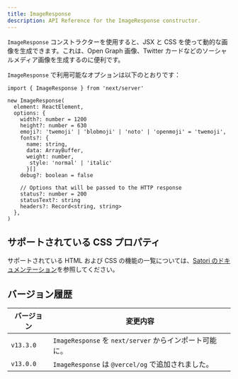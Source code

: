 ```yaml
---
title: ImageResponse
description: API Reference for the ImageResponse constructor.
---
```


`ImageResponse` コンストラクターを使用すると、JSX と CSS を使って動的な画像を生成できます。これは、Open Graph 画像、Twitter カードなどのソーシャルメディア画像を生成するのに便利です。

`ImageResponse` で利用可能なオプションは以下のとおりです：

```tsx
import { ImageResponse } from 'next/server'

new ImageResponse(
  element: ReactElement,
  options: {
    width?: number = 1200
    height?: number = 630
    emoji?: 'twemoji' | 'blobmoji' | 'noto' | 'openmoji' = 'twemoji',
    fonts?: {
      name: string,
      data: ArrayBuffer,
      weight: number,
       style: 'normal' | 'italic'
      }[]
    debug?: boolean = false

    // Options that will be passed to the HTTP response
    status?: number = 200
    statusText?: string
    headers?: Record<string, string>
  },
)
```

## サポートされている CSS プロパティ

サポートされている HTML および CSS の機能の一覧については、[Satori のドキュメンテーション](https://github.com/vercel/satori#css)を参照してください。

## バージョン履歴

| バージョン | 変更内容                                                |
| ---------- | ------------------------------------------------------- |
| `v13.3.0`  | `ImageResponse` を `next/server` からインポート可能に。 |
| `v13.0.0`  | `ImageResponse` は `@vercel/og` で追加されました。      |
